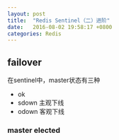 ```yaml
---
layout: post
title:  "Redis Sentinel（二）进阶"
date:   2016-08-02 19:58:17 +0800
categories: Redis
---
```


## failover

在sentinel中，master状态有三种

- ok
- sdown 主观下线
- odown 客观下线


### master elected

